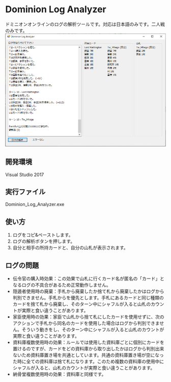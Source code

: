 # Dominion Log Analyzer
ドミニオンオンラインのログの解析ツールです。対応は日本語のみです。二人戦のみです。
![property](doc/screenshot.png)<br>

## 開発環境
Visual Studio 2017

## 実行ファイル
Dominion_Log_Analyzer.exe

## 使い方
1. ログをコピ&ペーストします。
2. ログの解析ボタンを押します。
3. 自分と相手の所持カードと、自分の山札が表示されます。

## ログの問題
- 伝令官の購入時効果：この効果で山札に行くカード名が匿名の「カード」となるログの不具合があるため正常動作しません。
- 隠遁者使用時の廃棄：手札から廃棄したか捨て札から廃棄したかはログから判別できません。手札からを優先とします。手札にあるカードと同じ種類のカードを捨て札から廃棄し、そのターン中にシャフルが入ると山札のカウントが実際と食い違うことがあります。
- 家臣使用時の効果：家臣で山札から捨て札にしたカードを使用せずに、次のアクションで手札から同名のカードを使用した場合はログから判別できません。そういう動きをし、そのターン中にシャフルが入ると山札のカウントが実際と食い違うことがあります。
- 資料庫複数使用時の効果：ルールでは使用した資料庫ごとに個別にカードを置けるのですが、カードをどの資料庫から取り出したかはログから判別出来ないため資料庫置き場を共通としています。共通の資料庫置き場が空になった時に全ての資料庫は捨て札になります。このため複数の資料庫の使用中にシャフルが入ると、山札のカウントが実際と食い違うことがあります。
- 納骨堂複数使用時の効果：資料庫と同様です。
